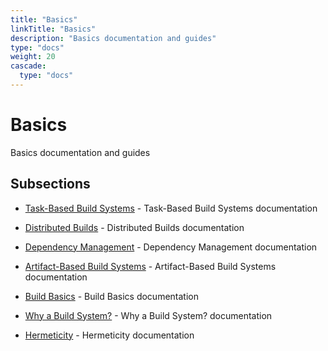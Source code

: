 ```yaml
---
title: "Basics"
linkTitle: "Basics"
description: "Basics documentation and guides"
type: "docs"
weight: 20
cascade:
  type: "docs"
---
```


# Basics


Basics documentation and guides





## Subsections


- [Task-Based Build Systems](task-based-builds) - Task-Based Build Systems documentation

- [Distributed Builds](distributed-builds) - Distributed Builds documentation

- [Dependency Management](dependencies) - Dependency Management documentation

- [Artifact-Based Build Systems](artifact-based-builds) - Artifact-Based Build Systems documentation

- [Build Basics](index) - Build Basics documentation

- [Why a Build System?](build-systems) - Why a Build System? documentation

- [Hermeticity](hermeticity) - Hermeticity documentation

